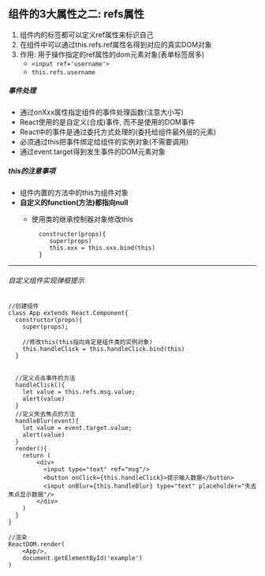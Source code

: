 ## 组件的3大属性之二: refs属性
1. 组件内的标签都可以定义ref属性来标识自己
2. 在组件中可以通过this.refs.ref属性名得到对应的真实DOM对象
3. 作用: 用于操作指定的ref属性的dom元素对象(表单标签居多)
    - ````<input ref='username'>````
    - ````this.refs.username````
    

##### 事件处理
- 通过onXxx属性指定组件的事件处理函数(注意大小写)
- React使用的是自定义(合成)事件, 而不是使用的DOM事件
- React中的事件是通过委托方式处理的(委托给组件最外层的元素)
- 必须通过this把事件绑定给组件的实例对象(不需要调用)
- 通过event.target得到发生事件的DOM元素对象

##### this的注意事项
- 组件内置的方法中的this为组件对象
- **自定义的function(方法)都指向null**
    - 使用类的继承控制器对象修改this
	
			constructor(props){
			   super(props)
			   this.xxx = this.xxx.bind(this)
		    }

---

###### 自定义组件实现弹框提示

    //创建组件
    class App extends React.Component{
      constructor(props){
        super(props);

        //修改this(this指向肯定是组件类的实例对象)
        this.handleClick = this.handleClick.bind(this)
      }


      //定义点击事件的方法
      handleClick(){
        let value = this.refs.msg.value;
        alert(value)
      }
      //定义失去焦点的方法
      handleBlur(event){
        let value = event.target.value;
        alert(value)
      }
      render(){
        return (
            <div>
              <input type="text" ref="msg"/>
              <button onClick={this.handleClick}>提示输入数据</button>
              <input onBlur={this.handleBlur} type="text" placeholder="失去焦点显示数据"/>
            </div>
        )
      }
    }
    
    //渲染
    ReactDOM.render(
        <App/>,
        document.getElementById('example')
    )